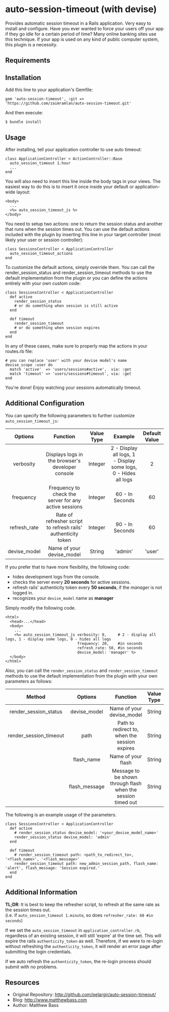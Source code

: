 # auto-session-timeout (with devise)

Provides automatic session timeout in a Rails application. Very easy
to install and configure. Have you ever wanted to force your users
off your app if they go idle for a certain period of time? Many
online banking sites use this technique. If your app is used on any
kind of public computer system, this plugin is a necessity.

## Requirements



## Installation

Add this line to your application's Gemfile:

    gem 'auto-session-timeout', :git => 'https://github.com/zaimramlan/auto-session-timeout.git'

And then execute:

    $ bundle install

## Usage

After installing, tell your application controller to use auto timeout:

    class ApplicationController < ActionController::Base
      auto_session_timeout 1.hour
      ...
    end

You will also need to insert this line inside the body tags in your
views. The easiest way to do this is to insert it once inside your
default or application-wide layout:

    <body>
      ...
      <%= auto_session_timeout_js %>
    </body>

You need to setup two actions: one to return the session status and
another that runs when the session times out. You can use the default
actions included with the plugin by inserting this line in your target
controller (most likely your user or session controller):

    class SessionsController < ApplicationController
      auto_session_timeout_actions
    end

To customize the default actions, simply override them. You can call
the render_session_status and render_session_timeout methods to use
the default implementation from the plugin or you can define the actions 
entirely with your own custom code:

    class SessionsController < ApplicationController
      def active
        render_session_status
        # or do something when session is still active
      end
      
      def timeout
        render_session_timeout
        # or do something when session expires
      end
    end

In any of these cases, make sure to properly map the actions in your routes.rb file:
  
    # you can replace 'user' with your devise model's name
    devise_scope :user do
      match 'active'  => 'users/sessions#active',  via: :get
      match 'timeout' => 'users/sessions#timeout', via: :get
    end

You're done! Enjoy watching your sessions automatically timeout.

## Additional Configuration
You can specify the following parameters to further customize `auto_session_timeout_js`:

|    Options    |                            Function                             | Value Type  |                             Example                               | Default Value   |
|:------------: |:-------------------------------------------------------------:  |:----------: |:---------------------------------------------------------------:  |:-------------:  |
|   verbosity   |        Displays logs in the browser's developer console         |   Integer   | 2 - Display all logs, 1 - Display some logs,  0 - Hides all logs  |       2         |
|   frequency   |     Frequency to check the server for any active sessions       |   Integer   |                         60 - In Seconds                           |       60        |
| refresh_rate  | Rate of refresher script to refresh rails' authenticity token   |   Integer   |                         90 - In Seconds                           |       60        |
| devise_model  |                   Name of your devise_model                     |   String    |                             'admin'                               |     'user'      |

If you prefer that to have more flexibility, the following code:
- hides development logs from the console.
- checks the server every **20 seconds** for active sessions. 
- refresh rails' authenticity token every **50 seconds**, if the *manager* is not logged in.
- recognizes your `devise_model` name as **manager** 

Simply modify the following code.

    <html>
      <head>...</head>
      <body>
        ...
        <%= auto_session_timeout_js verbosity: 0,     # 2 - display all logs, 1 - display some logs, 0 - hides all logs
                                    frequency: 20,    #in seconds
                                    refresh_rate: 50, #in seconds
                                    devise_model: 'manager' %>
      </body>
    </html>

Also, you can call the `render_session_status` and `render_session_timeout` methods to use the default implementation from the plugin
with your own parameters as follows:

|         Method          |    Options      |                           Function                            | Value Type  |       Example       |         Default Value           |
|:----------------------: |:-------------:  |:------------------------------------------------------------: |:----------: |:------------------: |:-----------------------------:  |
|  render_session_status  |  devise_model   |                   Name of your devise_model                   |   String    |       'admin'       |             "user"              |
| render_session_timeout  |      path       |         Path to redirect to, when the session expires         |   String    |    "/user_login"    |            "/login"             |
|                         |   flash_name    |                      Name of your flash                       |   String    |       "alert"       |            "notice"             |
|                         | flash_message   | Message to be shown through flash when the session timed out  |   String    | "Session Expired."  | "Your session has timed out."   |

The following is an example usage of the parameters.

    class SessionsController < ApplicationController
      def active
        # render_session_status devise_model: '<your_devise_model_name>'
        render_session_status devise_model: 'admin'
      end
      
      def timeout
        # render_session_timeout path: <path_to_redirect_to>, '<flash_name>', '<flash_message>'
        render_session_timeout path: new_admin_session_path, flash_name: 'alert', flash_message: 'Session expired.'
      end
    end

## Additional Information

**TL;DR**: It is best to keep the refresher script, to refresh at the same rate as the
session times out.  
(i.e. if `auto_session_timeout 1.minute`, so does `refresher_rate: 60 #in seconds`)

If we set the `auto_session_timeout` in `application_controller.rb`, regardless of an existing session,
it will still 'expire' at the time set. This will expire the rails `authenticity_token` as well. Therefore,
if we were to re-login without refreshing the `authenticity_token`, it will render an error page after
submitting the login credentials.

If we auto refresh the `authenticity_token`, the re-login process should submit with no problems.

## Resources

* Original Repository: http://github.com/pelargir/auto-session-timeout/
* Blog: http://www.matthewbass.com
* Author: Matthew Bass
